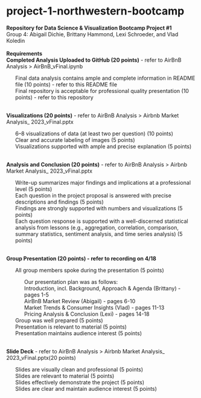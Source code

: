 # project-1-northwestern-bootcamp
<b>Repository for Data Science &amp; Visualization Bootcamp Project #1</b>
<br> Group 4: Abigail Dichie, Brittany Hammond, Lexi Schroeder, and Vlad Koledin
<br>
<br>
<b>Requirements</b><br>
<b>Completed Analysis Uploaded to GitHub (20 points)</b> - refer to AirBnB Analysis > AirBnB_vFinal.ipynb
<ul>Final data analysis contains ample and complete information in README file (10 points) - refer to this README file<br>
  Final repository is acceptable for professional quality presentation (10 points) - refer to this repository </ul>
<br>
<b>Visualizations (20 points)</b> - refer to AirBnB Analysis > Airbnb Market Analysis_ 2023_vFinal.pptx<br>
<ul>6–8 visualizations of data (at least two per question) (10 points)
<br>Clear and accurate labeling of images (5 points)
<br>Visualizations supported with ample and precise explanation (5 points)</ul>
<br>
<b>Analysis and Conclusion (20 points)</b> - refer to AirBnB Analysis > Airbnb Market Analysis_ 2023_vFinal.pptx<br>
<ul>Write-up summarizes major findings and implications at a professional level (5 points)<br>
Each question in the project proposal is answered with precise descriptions and findings (5 points)<br>
Findings are strongly supported with numbers and visualizations (5 points)<br>
Each question response is supported with a well-discerned statistical analysis from lessons (e.g., aggregation, correlation, comparison, summary statistics, sentiment analysis, and time series analysis) (5 points)</ul>
<br>
<b>Group Presentation (20 points) - refer to recording on 4/18</b>
<ul>All group members spoke during the presentation (5 points)<br>
  <ul>Our presentation plan was as follows:<br>
  Introduction, incl. Background, Approach & Agenda (Brittany) - pages 1-5<br>
  AirBnB Market Review (Abigail) - pages 6-10<br>
  Market Trends & Consumer Insights (Vlad) - pages 11-13<br>
  Pricing Analysis & Conclusion (Lexi) - pages 14-18<br></ul>
  Group was well prepared (5 points)<br>
  Presentation is relevant to material (5 points)<br>
  Presentation maintains audience interest (5 points)</ul>
<br>
<b>Slide Deck</b> - refer to AirBnB Analysis > Airbnb Market Analysis_ 2023_vFinal.pptx(20 points)
<ul>Slides are visually clean and professional (5 points)<br>
Slides are relevant to material (5 points)<br>
Slides effectively demonstrate the project (5 points)<br>
Slides are clear and maintain audience interest (5 points)<br></ul>

